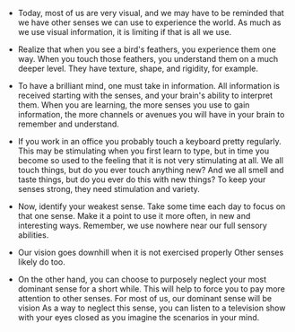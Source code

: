- Today, most of us are very visual, and we may have to be reminded that we have other senses we can use to experience the world. As much as we use visual information, it is limiting if that is all we use.

- Realize that when you see a bird's feathers, you experience them one way. When you touch those feathers, you understand them on a much deeper level. They have texture, shape, and rigidity, for example.

- To have a brilliant mind, one must take in information. All information is received starting with the senses, and your brain's ability to interpret them. When you are learning, the more senses you use to gain information, the more channels or avenues you will have in your brain to remember and understand.

- If you work in an office you probably touch a keyboard pretty regularly. This may be stimulating when you first learn to type, but in time you become so used to the feeling that it is not very stimulating at all. We all touch things, but do you ever touch anything new? And we all smell and taste things, but do you ever do this with new things? To keep your senses strong, they need stimulation and variety.

- Now, identify your weakest sense. Take some time each day to focus on that one sense. Make it a point to use it more often, in new and interesting ways. Remember, we use nowhere near our full sensory abilities. 

- Our vision goes downhill when it is not exercised properly Other senses likely do too.

- On the other hand, you can choose to purposely neglect your most dominant sense for a short while. This will help to force you to pay more attention to other senses. For most of us, our dominant sense will be vision As a way to neglect this sense, you can listen to a television show with your eyes closed as you imagine the scenarios in your mind. 